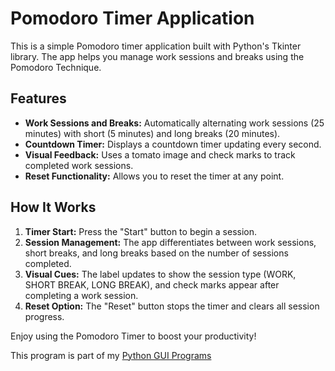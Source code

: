 # Pomodoro Timer Application

This is a simple Pomodoro timer application built with Python's Tkinter library. The app helps you manage work sessions and breaks using the Pomodoro Technique.

## Features

- **Work Sessions and Breaks:** Automatically alternating work sessions (25 minutes) with short (5 minutes) and long breaks (20 minutes).
- **Countdown Timer:** Displays a countdown timer updating every second.
- **Visual Feedback:** Uses a tomato image and check marks to track completed work sessions.
- **Reset Functionality:** Allows you to reset the timer at any point.

## How It Works

1. **Timer Start:** Press the "Start" button to begin a session.
2. **Session Management:** The app differentiates between work sessions, short breaks, and long breaks based on the number of sessions completed.
3. **Visual Cues:** The label updates to show the session type (WORK, SHORT BREAK, LONG BREAK), and check marks appear after completing a work session.
4. **Reset Option:** The "Reset" button stops the timer and clears all session progress.

Enjoy using the Pomodoro Timer to boost your productivity!

This program is part of my [Python GUI Programs](https://github.com/Songhai9/GUI-Apps)
